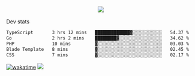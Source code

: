 <h3 align="center">
  <a href="https://github.com/spoopy2023">
      <img src="https://github-profile-trophy.vercel.app/?username=Spoopy2023&no-bg=true&no-frame=true">
  </a>
</h3>

Dev stats
<!--START_SECTION:waka-->

```txt
TypeScript       3 hrs 12 mins   █████████████▓░░░░░░░░░░░   54.37 %
Go               2 hrs 2 mins    ████████▓░░░░░░░░░░░░░░░░   34.62 %
PHP              10 mins         ▓░░░░░░░░░░░░░░░░░░░░░░░░   03.03 %
Blade Template   8 mins          ▓░░░░░░░░░░░░░░░░░░░░░░░░   02.45 %
CSS              7 mins          ▓░░░░░░░░░░░░░░░░░░░░░░░░   02.17 %
```

<!--END_SECTION:waka-->
[![wakatime](https://wakatime.com/badge/user/018ece4c-ff65-47b1-86a2-26e4e720c978.svg)](https://wakatime.com/@mac_g)
<img src="https://camo.githubusercontent.com/935c1e1091fb0ce9d975d06263ed4bc014721cd7e52b557f59b07c85da01afe3/68747470733a2f2f6b6f6d617265762e636f6d2f67687076632f3f757365726e616d653d5843726166744d616e3532266c6162656c3d566965777326636f6c6f723d626c7565267374796c653d706c6173746963">
